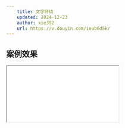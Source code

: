```yaml
---
    title: 文字环绕
    updated: 2024-12-23
    author: xie392
    url: https://v.douyin.com/ieubGd5k/
---
```


## 案例效果

<Iframe src="/html/TextWrapping.html" />